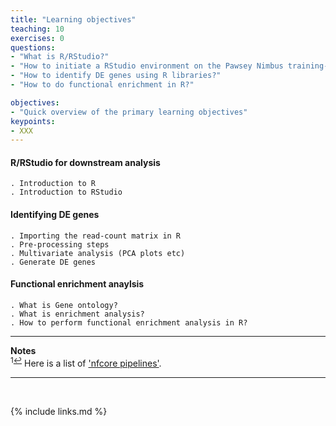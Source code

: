 ```yaml
---
title: "Learning objectives"
teaching: 10
exercises: 0
questions:
- "What is R/RStudio?" 
- "How to initiate a RStudio environment on the Pawsey Nimbus training-VM?"
- "How to identify DE genes using R libraries?"
- "How to do functional enrichment in R?"

objectives:
- "Quick overview of the primary learning objectives"
keypoints:
- XXX
---
```


#### R/RStudio for downstream analysis
```
. Introduction to R
. Introduction to RStudio
```

#### Identifying DE genes
```
. Importing the read-count matrix in R
. Pre-processing steps
. Multivariate analysis (PCA plots etc)
. Generate DE genes
```

#### Functional enrichment anaylsis
```
. What is Gene ontology?
. What is enrichment analysis?
. How to perform functional enrichment analysis in R? 
```


___
**Notes**   
<sup id="f1">1[↩](#a1)</sup> Here is a list of ['nfcore pipelines'](https://nf-co.re/pipelines/).

___
<br>



{% include links.md %}
